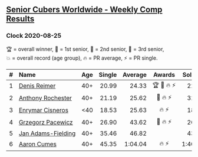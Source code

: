 <style>table {white-space: nowrap;}</style>
<link rel="stylesheet" type="text/css" href="/scw-comp/css/flags.css" />

## [Senior Cubers Worldwide - Weekly Comp Results](/scw-comp/results/)
### Clock 2020-08-25

<span style="white-space: nowrap;">🏆 = overall winner</span>, <span style="white-space: nowrap;">🥇 = 1st senior</span>, <span style="white-space: nowrap;">🥈 = 2nd senior</span>, <span style="white-space: nowrap;">🥉 = 3rd senior</span>, <span style="white-space: nowrap;">💥 = overall record (age group)</span>, <span style="white-space: nowrap;">🔥 = PR average</span>, <span style="white-space: nowrap;">⚡ = PR single</span>.

| # | Name | Age | Single | Average | Awards | Solve 1 | Solve 2 | Solve 3 | Solve 4 | Solve 5 | Video |
| :--: | :-- | :--: | --: | --: | :--: | --: | --: | --: | --: | --: | :-- |
| 1 | [Denis Reimer](../../persons/denis_reimer/clock.md) | 40+ | 20.99 | 24.33 | 🏆 🥇 🔥 ⚡ | 21.76 | 22.51 | DNF | 20.99 | 28.72 | [Desktop](https://www.facebook.com/denis.reimer.5473/videos/655101431768152) / [Mobile](https://m.facebook.com/denis.reimer.5473/videos/655101431768152) |
| 2 | [Anthony Rochester](../../persons/anthony_rochester/clock.md) | 40+ | 21.19 | 25.62 | 🥈 🔥 ⚡ | 31.21 | 22.00 | 24.29 | 21.19 | 30.57 | [Desktop](https://www.facebook.com/events/335350317875490/permalink/336484241095431) / [Mobile](https://m.facebook.com/events/335350317875490?view=permalink&id=336484241095431) |
| 3 | [Enrymar Cisneros](../../persons/enrymar_cisneros/clock.md) | <40 | 18.53 | 25.63 | 🔥 ⚡ | 18.53 | 27.23 | DNF | 26.26 | 23.39 | [Desktop](https://www.facebook.com/events/335350317875490/permalink/341090737301448) / [Mobile](https://m.facebook.com/events/335350317875490?view=permalink&id=341090737301448) |
| 4 | [Grzegorz Pacewicz](../../persons/grzegorz_pacewicz/clock.md) | 40+ | 26.90 | 43.62 | 🥉 🔥 ⚡ | 26.90 | 1:12.95 | 30.92 | 26.99 | DNF | [Desktop](https://www.facebook.com/events/335350317875490/permalink/340431677367354) / [Mobile](https://m.facebook.com/events/335350317875490?view=permalink&id=340431677367354) |
| 5 | [Jan Adams-Fielding](../../persons/jan_adams_fielding/clock.md) | 40+ | 35.46 | 46.82 |  | 43.81 | 48.34 | 48.31 | 35.46 | 1:03.27 | [Desktop](https://www.facebook.com/events/335350317875490/permalink/340935303983658) / [Mobile](https://m.facebook.com/events/335350317875490?view=permalink&id=340935303983658) |
| 6 | [Aaron Cumes](../../persons/aaron_cumes/clock.md) | 40+ | 45.35 | 1:04.04 | 🔥 ⚡ | 1:40.46 | 45.35 | 46.36 | 1:27.83 | 57.92 | [Desktop](https://www.facebook.com/events/335350317875490/permalink/335700591173796) / [Mobile](https://m.facebook.com/events/335350317875490?view=permalink&id=335700591173796) |

<!-- Global site tag (gtag.js) - Google Analytics -->
<script async src="https://www.googletagmanager.com/gtag/js?id=UA-86348435-3"></script>
<script>window.dataLayer = window.dataLayer || []; function gtag() {dataLayer.push(arguments);} gtag('js', new Date()); gtag('config', 'UA-86348435-3');</script>
